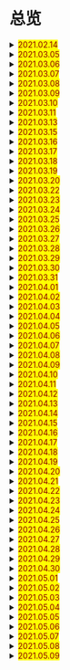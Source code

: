 # 总览

<details> 
  <summary><mark><font color=darkred>2021.02.14</font></mark></summary>
  <br/>oh
  <br/>master
  <br/>grade
  <br/>student
  <br/>reading
  <br/>classmate
  <br/>after school
  <br/>slim
  <br/>over there
  <br/>classroom
  <br/>dancing
  <br/>swimming
  <br/>age
  <br/>cute
  <br/>hobby
  </details> 

<details> 
  <summary><mark><font color=darkred>2021.03.05</font></mark></summary>
  <br/>glad
  <br/>everyone
  <br/>come from
  <br/>good at
  <br/>glass
  <br/>walking
  <br/>really
  <br/>tennis
  <br/>volleyball
  <br/>enjoy
</details> 

<details> 
  <summary><mark><font color=darkred>2021.03.06</font></mark></summary>
  <br/>go swimming
  <br/>player
  <br/>member
  <br/>free
  <br/>hope
  <br/>dream
  <br/>true
  <br/>come true
  <br/>drawing
  <br/>weekend
</details> 
<details> 
  <summary><mark><font color=darkred>2021.03.07</font></mark></summary>
  <br/>of course
  <br/>table tennis
  <br/>else
  <br/>lot 
  <br/>a lot of
  <br/>fun
  <br/>team
  <br/>match 
  <br/>hero
  <br/>talk about
</details>
<details> 
  <summary><mark><font color=darkred>2021.03.08</font></mark></summary>
  <br/>talk of
  <br/>at weekends
  <br/>on weekends
  <br/>which
  <br/>so
  <br/>biology
  <br/>geography
  <br/>history
  <br/>meeting
  <br/>OK
</details>
<details> 
  <summary><mark><font color=darkred>2021.03.09</font></mark></summary>
  <br/>gate
  <br/>show
  <br/>front
  <br/>in front of
  <br/>ground
  <br/>ground floor
  <br/>modern
  <br/>hall
  <br/>diary 
  <br/>look at
</details>
<details> 
  <summary><mark><font color=darkred>2021.03.10</font></mark></summary>
  <br/>wall
  <br/>let me see
  <br/>after class
  <br/>pardon
  <br/>phone
  <br/>on the phone
  <br/>get up
  <br/>go to school
  <br/>a.m.
  <br/>p.m.
</details>
<details> 
  <summary><mark><font color=darkred>2021.03.11</font></mark></summary>
  <br/>reading room
  <br/>only
  <br/>sure
  <br/>kind
  <br/>all kinds of
  <br/>letter
  <br/>few
  <br/>a few
  <br/>far away from
  <br/>on foot
</details>
<details> 
  <summary><mark><font color=darkred>2021.03.13</font></mark></summary>
  <br/>all the best
  <br/>show someone around
  <br/>borrow from
  <br/>o'clock
  <br/>wake
  <br/>wake up
  <br/>shall
  <br/>hill
  <br/>seldom
  <br/>out
</details>
<details> 
  <summary><mark><font color=darkred>2021.03.15</font></mark></summary>
  <br/>go out
  <br/>need
  <br/>rest
  <br/>just
  <br/>have lessons
  <br/>after-school
  <br/>activity
  <br/>homework
  <br/>go to bed
  <br/>usually
</details>
<details> 
  <summary><mark><font color=darkred>2021.03.16</font></mark></summary>
  <br/>never
  <br/>be late for
  <br/>start
  <br/>quarter
  <br/>past
  <br/>first
  <br/>chat 
  <br/>each
  <br/>other
  <br/>each other
</details>
<details> 
  <summary><mark><font color=darkred>2021.03.17</font></mark></summary>
  <br/>practise
  <br/>hava a good time
  <br/>wish
  <br/>would
  <br/>would like
  <br/>life life
  <br/>roller skating 
  <br/>luck
  <br/>museum
  <br/>twice
</details>
<details> 
  <summary><mark><font color=darkred>2021.03.18</font></mark></summary>
  <br/>picnic
  <br/>once
  <br/>dislike
  <br/>reason
  <br/>ready
  <br/>learn
  <br/>world
  <br/>get ready for
  <br/>have breakfast
  <br/>hava lunch
</details>
<details> 
  <summary><mark><font color=darkred>2021.03.19</font></mark></summary>
  <br/>in the morning
  <br/>in the afternoon
  <br/>in the evening
  <br/>guess
  <br/>dress up
  <br/>ghost
  <br/>festival
  <br/>because
  <br/>present
  <br/>together
</details>
<details> 
  <summary><mark><font color=darkred>2021.03.20</font></mark></summary>
  <br/>get together 
  <br/>moon cake
  <br/>full
  <br/>USA
  <br/>mask
  <br/>paint
  <br/>pumpkin
  <br/>lantern
  <br/>when
  <br/>inside
</details>
<details> 
  <summary><mark><font color=darkred>2021.03.22</font></mark></summary>
  <br/>knock
  <br/>shout
  <br/>trick or treat
  <br/>dumpling
  <br/>grandparent
  <br/>thing
  <br/>lion
  <br/>lion dance
  <br/>firework 
  <br/>find out
</details>
<details> 
  <summary><mark><font color=darkred>2021.03.23</font></mark></summary>
  <br/>more
  <br/>radio
  <br/>take photos
  <br/>at night
  <br/>seem
  <br/>different
  <br/>important
  <br/>most
  <br/>off
  <br/>let off
</details>
<details> 
  <summary><mark><font color=darkred>2021.03.24</font></mark></summary>
  <br/>packet
  <br/>red packet
  <br/>lifestyle
  <br/>noon
  <br/>hamburger
  <br/>keep
  <br/>lemon
  <br/>watermelon
  <br/>carrot
  <br/>pork
</details>
<details> 
  <summary><mark><font color=darkred>2021.03.25</font></mark></summary>
  <br/>sweet
  <br/>meat
  <br/>snack
  <br/>health
  <br/>fit
  <br/>keep fit
  <br/>meal
  <br/>pear
  <br/>sugar
  <br/>tooth
</details>
<details> 
  <summary><mark><font color=darkred>2021.03.26</font></mark></summary>
  <br/>computer game
  <br/>cola
  <br/>plan
  <br/>pool
  <br/>swimming pool
  <br/>piece
  <br/>a piece of
  <br/>plate
  <br/>salt
  <br/>kilo
</details>
<details> 
  <summary><mark><font color=darkred>2021.03.27</font></mark></summary>
  <br/>carton
  <br/>less
  <br/>than
  <br/>less than
  <br/>more than
  <br/>take a walk
  <br/>total
  <br/>number
  <br/>score
  <br/>order
</details>
<details> 
  <summary><mark><font color=darkred>2021.03.28</font></mark></summary>
  <br/>menu
  <br/>all right
  <br/>taste
  <br/>energy
  <br/>whole
  <br/>shopping
  <br/>mall
  <br/>hate
  <br/>money
  <br/>wallet
</details>
<details> 
  <summary><mark><font color=darkred>2021.03.29</font></mark></summary>
  <br/>bookshop
  <br/>gift
  <br/>CD
  <br/>maybe
  <br/>be interested in
  <br/>stamp
  <br/>shopkeeper
  <br/>take a look
  <br/>last
  <br/>hair clip
</details>
<details> 
  <summary><mark><font color=darkred>2021.03.30</font></mark></summary>
  <br/>pink
  <br/>pretty
  <br/>enough
  <br/>different from
  <br/>paper
  <br/>item
  <br/>T-shirt
  <br/>poor
  <br/>pocket 
  <br/>pocket money
</details>
<details> 
  <summary><mark><font color=darkred>2021.03.31</font></mark></summary>
  <br/>pair
  <br/>a pair of
  <br/>size
  <br/>try on
  <br/>expensive
  <br/>price
  <br/>large
  <br/>note
  <br/>bus stop 
  <br/>restaurant
</details>
<details> 
  <summary><mark><font color=darkred>2021.04.01</font></mark></summary>
  <br/>top
  <br/>you're welcome
  <br/>just a minute
  <br/>fashion
  <br/>think about
  <br/>spend
  <br/>lazy
  <br/>tie
  <br/>lend
  <br/>lady
</details>
<details> 
  <summary><mark><font color=darkred>2021.04.02</font></mark></summary>
  <br/>gentleman
  <br/>style
  <br/>trainer
  <br/>popular
  <br/>purple
  <br/>grey
  <br/>smart
  <br/>cotton
  <br/>scarf
  <br/>botn
</details>
<details> 
  <summary><mark><font color=darkred>2021.04.03</font></mark></summary>
  <br/>jeans
  <br/>silk
  <br/>wool
  <br/>boot
  <br/>be made of
  <br/>write to
  <br/>wait for
  <br/>look for
  <br/>lie
  <br/>fit for
</details>
<details> 
  <summary><mark><font color=darkred>2021.04.04</font></mark></summary>
  <br/>think of
  <br/>glove
  <br/>leather
  <br/>soft
  <br/>smooth
  <br/>lovely
  <br/>hat
  <br/>jacket
  <br/>feature
  <br/>material
</details>
<details> 
  <summary><mark><font color=darkred>2021.04.05</font></mark></summary>
  <br/>design
  <br/>model
  <br/>include
  <br/>both and
  <br/>go for
  <br/>palace
  <br/>next to
  <br/>town
  <br/>Canada
  <br/>France
</details>
<details> 
  <summary><mark><font color=darkred>2021.04.06</font></mark></summary>
  <br/>Japan
  <br/>Russia
  <br/>UK
  <br/>London
  <br/>capital
  <br/>mile
  <br/>garden
  <br/>flat
  <br/>centre
  <br/>living room
</details>
<details> 
  <summary><mark><font color=darkred>2021.04.07</font></mark></summary>
  <br/>share
  <br/>bedroom
  <br/>own
  <br/>balcony
  <br/>sea
  <br/>dining room
  <br/>zero
  <br/>hundred
  <br/>thousand
  <br/>million
</details>
<details> 
  <summary><mark><font color=darkred>2021.04.08</font></mark></summary>
  <br/>square
  <br/>metre
  <br/>over
  <br/>fork
  <br/>fridge
  <br/>knife
  <br/>lamp
  <br/>shower
  <br/>sofa
  <br/>video
</details>
<details> 
  <summary><mark><font color=darkred>2021.04.09</font></mark></summary>
  <br/>be full of
  <br/>some day
  <br/>message
  <br/>take a message
  <br/>double
  <br/>machine
  <br/>washing machine
  <br/>at the foot of
  <br/>field
  <br/>invite
</details>
<details> 
  <summary><mark><font color=darkred>2021.04.10</font></mark></summary>
  <br/>stay
  <br/>of someone's own
  <br/>may
  <br/>call someone back
  <br/>football field
  <br/>share with
  <br/>neighbour
  <br/>wow
  <br/>will
  <br/>visitor
</details>
<details> 
  <summary><mark><font color=darkred>2021.04.11</font></mark></summary>
  <br/>waiter
  <br/>neighbourhood
  <br/>helpful
  <br/>volunteer
  <br/>community
  <br/>skill
  <br/>problem
  <br/>something
  <br/>enginner
  <br/>broken
</details>
<details> 
  <summary><mark><font color=darkred>2021.04.12</font></mark></summary>
  <br/>fix
  <br/>anyone
  <br/>do some shopping
  <br/>lucky
  <br/>the day after tomorrow
  <br/>fire
  <br/>make a fire
  <br/>manager
  <br/>office
  <br/>someone
</details>
<details> 
  <summary><mark><font color=darkred>2021.04.13</font></mark></summary>
  <br/>office worker
  <br/>policeman
  <br/>postman
  <br/>station
  <br/>police station
  <br/>post
  <br/>post office
  <br/>preson
  <br/>job
  <br/>elder
</details>
<details> 
  <summary><mark><font color=darkred>2021.04.14</font></mark></summary>
  <br/>future
  <br/>sound
  <br/>sick
  <br/>notice
  <br/>information
  <br/>worry about
  <br/>group
  <br/>help someone with something
  <br/>by trani
  <br/>by bus
</details>
<details> 
  <summary><mark><font color=darkred>2021.04.15</font></mark></summary>
  <br/>by ship
  <br/>by bike
  <br/>mine
  <br/>nothing
  <br/>wait a minute
  <br/>yuan
  <br/>tin
  <br/>pizza
  <br/>exchange student
  <br/>quiet
</details>
<details> 
  <summary><mark><font color=darkred>2021.04.16</font></mark></summary>
  <br/>air
  <br/>fresh
  <br/>local
  <br/>jogging
  <br/>underground
  <br/>famous
  <br/>western
  <br/>opera
  <br/>theatre
  <br/>forward
</details>
<details> 
  <summary><mark><font color=darkred>2021.04.17</font></mark></summary>
  <br/>look forward to
  <br/>soon
  <br/>postcard
  <br/>key
  <br/>ring 
  <br/>key ring
  <br/>yours
  <br/>ours
  <br/>theirs
  <br/>hers
</details>
<details> 
  <summary><mark><font color=darkred>2021.04.18</font></mark></summary>
  <br/>all over
  <br/>pencil case
  <br/>work of art
  <br/>hometown
  <br/>painting 
  <br/>row
  <br/>hotel
  <br/>raise
  <br/>grow
  <br/>wheat
</details>
<details> 
  <summary><mark><font color=darkred>2021.04.19</font></mark></summary>
  <br/>friendly
  <br/>smell
  <br/>drive
  <br/>follow
  <br/>path 
  <br/>have to
  <br/>north
  <br/>west
  <br/>south
  <br/>east
</details>
<details> 
  <summary><mark><font color=darkred>2021.04.20</font></mark></summary>
  <br/>trip
  <br/>kilometre
  <br/>everybody
  <br/>straight
  <br/>all day long 
  <br/>road
  <br/>king
  <br/>remember
  <br/>forest
  <br/>funny
</details>
<details> 
  <summary><mark><font color=darkred>2021.04.21</font></mark></summary>
  <br/>laugh
  <br/>giraffe
  <br/>quite
  <br/>neck
  <br/>leaf
  <br/>north-east
  <br/>bridge
  <br/>cross
  <br/>cage
  <br/>across
</details>
<details> 
  <summary><mark><font color=darkred>2021.04.22</font></mark></summary>
  <br/>outside
  <br/>above
  <br/>sign
  <br/>bench
  <br/>treasure
  <br/>turning
  <br/>traffic
  <br/>traffic lights
  <br/>should
  <br/>crossing
</details>
<details> 
  <summary><mark><font color=darkred>2021.04.23</font></mark></summary>
  <br/>prepare
  <br/>prepare for
  <br/>plenty
  <br/>plenty of
  <br/>exit
  <br/>amazing
  <br/>same
  <br/>times
  <br/>earth
  <br/>bone
</details>
<details> 
  <summary><mark><font color=darkred>2021.04.24</font></mark></summary>
  <br/>fat
  <br/>fact
  <br/>usual
  <br/>as usual
  <br/>sit down
  <br/>suddenly
  <br/>whisper
  <br/>bush
  <br/>turn around
  <br/>nobody
</details>
<details> 
  <summary><mark><font color=darkred>2021.04.25</font></mark></summary>
  <br/>reply
  <br/>stange
  <br/>leave
  <br/>quickly
  <br/>happen
  <br/>everything
  <br/>wonder
  <br/>carefully
  <br/>search
  <br/>himself
</details>
<details> 
  <summary><mark><font color=darkred>2021.04.26</font></mark></summary>
  <br/>say to oneself
  <br/>weak
  <br/>miaow
  <br/>pick
  <br/>pick up
  <br/>surprised
  <br/>later
  <br/>run away
  <br/>somebody
  <br/>the day before yesterday
</details>
<details> 
  <summary><mark><font color=darkred>2021.04.27</font></mark></summary>
  <br/>centimeter
  <br/>dodo
  <br/>snake
  <br/>camel
  <br/>little
  <br/>dry
  <br/>without
  <br/>be afraid of
  <br/>not any more
  <br/>hear of
</details>
<details> 
  <summary><mark><font color=darkred>2021.04.28</font></mark></summary>
  <br/>the other day
  <br/>at the same time
  <br/>sandwich
  <br/>all over the world
  <br/>per
  <br/>at least
  <br/>inch
  <br/>ask for
  <br/>on one's way
  <br/>stop doing something
</details>
<details> 
  <summary><mark><font color=darkred>2021.04.29</font></mark></summary>
  <br/>on the way
  <br/>outdoor
  <br/>hurry
  <br/>hurry up
  <br/>complain
  <br/>camping
  <br/>cycling
  <br/>riding
  <br/>skating
  <br/>ride
</details>
<details> 
  <summary><mark><font color=darkred>2021.04.30</font></mark></summary>
  <br/>rabbit
  <br/>hole
  <br/>pass
  <br/>dear
  <br/>stand up
  <br/>get away
  <br/>fall
  <br/>hit
  <br/>herself
  <br/>low
</details>
<details> 
  <summary><mark><font color=darkred>2021.05.01</font></mark></summary>
  <br/>locked
  <br/>into
  <br/>side
  <br/>through
  <br/>go through
  <br/>surprise
  <br/>put up
  <br/>tent
  <br/>wood
  <br/>period
</details>
<details> 
  <summary><mark><font color=darkred>2021.05.02</font></mark></summary>
  <br/>dynasty
  <br/>century
  <br/>Italian
  <br/>province
  <br/>from then on
  <br/>excited
  <br/>mobile phone
  <br/>a little
  <br/>decide
  <br/>enter
</details>
<details> 
  <summary><mark><font color=darkred>2021.05.03</font></mark></summary>
  <br/>towards
  <br/>forget
  <br/>reach
  <br/>climb
  <br/>fail
  <br/>ability
  <br/>believe it or not
  <br/>look out
  <br/>seat
  <br/>send
</details>
<details> 
  <summary><mark><font color=darkred>2021.05.04</font></mark></summary>
  <br/>even
  <br/>able
  <br/>pay
  <br/>pay for
  <br/>notebook
  <br/>save
  <br/>save from
  <br/>smoke
  <br/>next door
  <br/>badly
</details>
<details> 
  <summary><mark><font color=darkred>2021.05.05</font></mark></summary>
  <br/>hurt
  <br/>pour
  <br/>protect
  <br/>rush
  <br/>wet
  <br/>blanket
  <br/>fireman
  <br/>put out
  <br/>burn
  <br/>moment
</details>
<details> 
  <summary><mark><font color=darkred>2021.05.06</font></mark></summary>
  <br/>nod
  <br/>reporter
  <br/>news
  <br/>newspaper
  <br/>rubbish
  <br/>bin
  <br/>by the way
  <br/>no problem
  <br/>X-ray
  <br/>term
</details>
<details> 
  <summary><mark><font color=darkred>2021.05.07</font></mark></summary>
  <br/>hard
  <br/>piano
  <br/>do well in
  <br/>violin
  <br/>at the age of
  <br/>sir
  <br/>madam
  <br/>recommend
  <br/>award
  <br/>part
</details>
<details> 
  <summary><mark><font color=darkred>2021.05.08</font></mark></summary>
  <br/>take part in
  <br/>lose
  <br/>hear from
  <br/>do someone's best
  <br/>try someone's best
  <br/>lose someone's best
  <br/>Yours faithfully
  <br/>pet
  <br/>rude
  <br/>goldfish
</details>
<details> 
  <summary><mark><font color=darkred>2021.05.09</font></mark></summary>
  <br/>mouse
  <br/>parrot
  <br/>knee
  <br/>hold
  <br/>feed
  <br/>teach
  <br/>poem
  <br/>wide
  <br/>hunt
  <br/>hide
</details>


